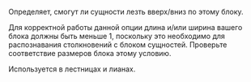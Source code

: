 Определяет, смогут ли сущности лезть вверх/вниз по этому блоку.

Для корректной работы данной опции длина и/или ширина вашего блока должны быть меньше 1, поскольку это необходимо для распознавания столкновений с блоком сущностей. Проверьте соответствие размеров блока этому условию.

Используется в лестницах и лианах.
